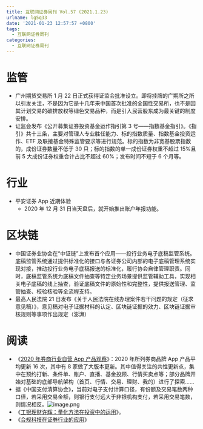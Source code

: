 ```yaml
---
title: 互联网证券周刊 Vol.57 (2021.1.23)
urlname: lg5q33
date: '2021-01-23 12:57:57 +0800'
tags:
  - 互联网证券周刊
categories:
  - 互联网证券周刊
---
```


# 监管

- 广州期货交易所 1 月 22 日正式获得证监会批准设立。即将挂牌的广期所之所以引发关注，不是因为它是十几年来中国首次批准的全国性交易所，也不是因其计划交易的碳排放权等绿色交易品种，而是引入民营股东成为最关键的制度安排。
- 证监会发布《公开募集证券投资基金运作指引第 3 号——指数基金指引》。《指引》共十三条，主要对管理人专业胜任能力、标的指数质量、指数基金投资运作、ETF 及联接基金特殊监管要求等进行规范。标的指数为非宽基股票指数的，成份证券数量不低于 30 只；标的指数的单一成份证券权重不超过 15%且前 5 大成份证券权重合计占比不超过 60%；发布时间不短于 6 个月等。

# 行业

- 平安证券 App 近期体验
  - 2020 年 12 月 31 日当天盘后，就开始推出账户年报功能。

# 区块链

- 中国证券业协会在“中证链”上发布首个应用——投行业务电子底稿监管系统。底稿监管系统通过提供标准化的接口与各证券公司内部的电子底稿管理系统实现对接，推动投行业务电子底稿报送的标准化，履行协会自律管理职责。同时，底稿监管系统为底稿文件抽查等特定业务场景提供监管辅助工具，实现相关电子底稿的线上抽查，验证底稿文件的原始性和完整性，提供报送管理、监管抽查、校验核验等全流程支持。
- 最高人民法院 21 日发布《关于人民法院在线办理案件若干问题的规定（征求意见稿）》，意见稿对电子证据材料的认定、区块链证据的效力、区块链证据审核规则等事项作出规定（澎湃）

# 阅读

- 《[2020 年券商行业自营 App 产品观察](https://mp.weixin.qq.com/s/bYrFhSVgYocazDvBhpNbkQ)》：2020 年所列券商品牌 App 产品平均更新 16 次，其中有 8 家做了大版本更新。其中值得关注的共性更新点，集中在预约打新、条件单、账户、直播、基金投顾、行情买卖点等；部分品牌开始对基础的底部导航架构（首页、行情、交易、理财、我的）进行了探索……
- 据《中国支付清算协会》，当前对电子支付计算口径，有份额及交易笔数两种口径，若采用交易金额，则银行支付远大于非银机构支付，若采用交易笔数，则情况相反。![image.png](https://cdn.nlark.com/yuque/0/2021/png/147312/1611407450042-4b2ccd47-d552-4aa6-947a-dfddf276d1aa.png#align=left&display=inline&height=252&margin=%5Bobject%20Object%5D&name=image.png&originHeight=505&originWidth=1363&size=129344&status=done&style=none&width=681.5)
- 《[工银理财许辉：量化方法在投资中的运用](https://mp.weixin.qq.com/s/qnRNOHTuQuE4UEkH1rxaUw)》。
- 《[合规科技在证券行业的应用](https://www.weiyangx.com/379111.html)》
